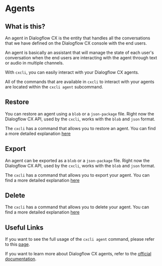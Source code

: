 # Agents

## What is this?

An agent in Dialogflow CX is the entity that handles all the conversations that we have defined on the Dialogflow CX console with the end users.

An agent is basically an assistant that will manage the state of each user's conversation when the end users are interacting with the agent through text or audio in multiple channels.

With `cxcli`, you can easily interact with your Dialogflow CX agents.

All of the commands that are available in `cxcli` to interact with your agents are located within the `cxcli agent` subcommand.

## Restore

You can restore an agent using a `blob` or a `json-package` file. Right now the Dialogflow CX API, used by the `cxcli`, works with the `blob` and `json` format.

The `cxcli` has a command that allows you to restore an agent. You can find a more detailed explanation [here](/agents/restore)


## Export

An agent can be exported as a `blob` or a `json-package` file. Right now the Dialogflow CX API, used by the `cxcli`, works with the `blob` and `json` format.

The `cxcli` has a command that allows you to export your agent. You can find a more detailed explanation [here](/agents/export)

## Delete

The `cxcli` has a command that allows you to delete your agent. You can find a more detailed explanation [here](/agents/delete)

## Useful Links

If you want to see the full usage of the `cxcli agent` command, please refer to this [page](/cmd/cxcli_agent).

If you want to learn more about Dialogflow CX agents, refer to the [official documentation](https://cloud.google.com/dialogflow/cx/docs/concept/agent).
